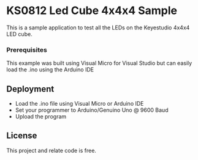 # KS0812 Led Cube 4x4x4 Sample

This is a sample application to test all the LEDs on the Keyestudio 4x4x4 LED cube. 
 
### Prerequisites

This example was built using Visual Micro for Visual Studio but can easily load the .ino using the Arduino IDE 
 
## Deployment

- Load the .ino file using Visual Micro or Arduino IDE
- Set your programmer to Arduino/Genuino Uno @ 9600 Baud 
- Upload the program

## License

This project and relate code is free. 

